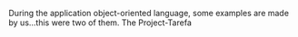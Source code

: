 During the application object-oriented language, some examples are made by us...this were two of them.
The Project-Tarefa 

